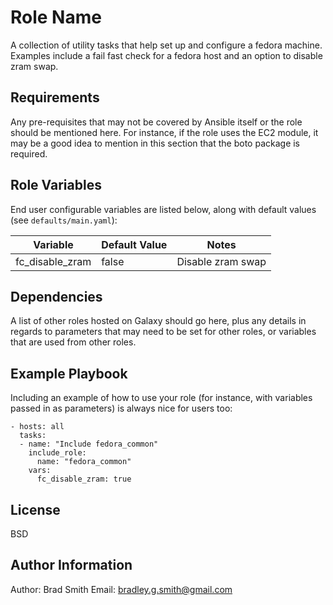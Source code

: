 Role Name
=========

A collection of utility tasks that help set up and configure a fedora machine. Examples include a fail fast check for a fedora host and an option to disable zram swap.

Requirements
------------

Any pre-requisites that may not be covered by Ansible itself or the role should be mentioned here. For instance, if the role uses the EC2 module, it may be a good idea to mention in this section that the boto package is required.

Role Variables
--------------

End user configurable variables are listed below, along with default values (see `defaults/main.yaml`):

| Variable   | Default Value | Notes |
| ---------- | ------------- | ----- |
| fc_disable_zram | false | Disable zram swap |

Dependencies
------------

A list of other roles hosted on Galaxy should go here, plus any details in regards to parameters that may need to be set for other roles, or variables that are used from other roles.

Example Playbook
----------------

Including an example of how to use your role (for instance, with variables passed in as parameters) is always nice for users too:

    - hosts: all
      tasks:
      - name: "Include fedora_common"
        include_role:
          name: "fedora_common"
        vars:
          fc_disable_zram: true

License
-------

BSD

Author Information
------------------

Author: Brad Smith
Email: bradley.g.smith@gmail.com
